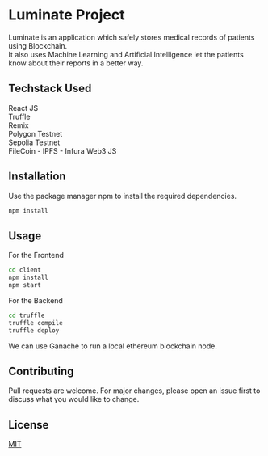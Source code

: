 # Luminate Project

Luminate is an application which safely stores medical records of patients using Blockchain.  
It also uses Machine Learning and Artificial Intelligence let the patients know about their reports in a better way. 

## Techstack Used
React JS  
Truffle  
Remix  
Polygon Testnet  
Sepolia Testnet  
FileCoin - IPFS - Infura
Web3 JS  


## Installation

Use the package manager npm to install the required dependencies.

```bash
npm install
```

## Usage

For the Frontend

```bash
cd client
npm install
npm start

```

For the Backend

```bash
cd truffle
truffle compile
truffle deploy
```
We can use Ganache to run a local ethereum blockchain node.


## Contributing

Pull requests are welcome. For major changes, please open an issue first
to discuss what you would like to change.

## License

[MIT](https://choosealicense.com/licenses/mit/)
